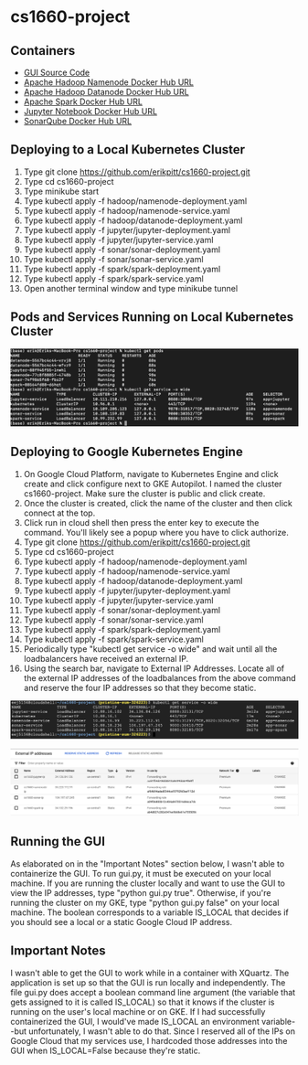 # cs1660-project

## Containers

* [GUI Source Code](cs1660-project-main/gui.py)
* [Apache Hadoop Namenode Docker Hub URL](https://hub.docker.com/layers/bde2020/hadoop-namenode/2.0.0-hadoop3.2.1-java8/images/sha256-51ad9293ec52083c5003ef0aaab00c3dd7d6335ddf495cc1257f97a272cab4c0?context=explore)
* [Apache Hadoop Datanode Docker Hub URL](https://hub.docker.com/layers/bde2020/hadoop-datanode/2.0.0-hadoop3.2.1-java8/images/sha256-ddf6e9ad55af4f73d2ccb6da31d9e3331ffb94d5f046126db4f40aa348d484bf?context=explore)
* [Apache Spark Docker Hub URL](https://hub.docker.com/layers/bitnami/spark/3/images/sha256-e60f9146bdce100cf518746117f84d659d352dc0fc4c0af552e05a935f5d2ae1?context=explore)
* [Jupyter Notebook Docker Hub URL](https://hub.docker.com/r/jupyter/datascience-notebook)
* [SonarQube Docker Hub URL](https://hub.docker.com/_/sonarqube)

## Deploying to a Local Kubernetes Cluster

1. Type git clone https://github.com/erikpitt/cs1660-project.git
2. Type cd cs1660-project
3. Type minikube start
4. Type kubectl apply -f hadoop/namenode-deployment.yaml
5. Type kubectl apply -f hadoop/namenode-service.yaml
6. Type kubectl apply -f hadoop/datanode-deployment.yaml
7. Type kubectl apply -f jupyter/jupyter-deployment.yaml
8. Type kubectl apply -f jupyter/jupyter-service.yaml
9. Type kubectl apply -f sonar/sonar-deployment.yaml
10. Type kubectl apply -f sonar/sonar-service.yaml
11. Type kubectl apply -f spark/spark-deployment.yaml
12. Type kubectl apply -f spark/spark-service.yaml
13. Open another terminal window and type minikube tunnel

## Pods and Services Running on Local Kubernetes Cluster

![](images/Local%20Kubernetes%20Cluster.png)

## Deploying to Google Kubernetes Engine

1. On Google Cloud Platform, navigate to Kubernetes Engine and click create and click configure next to GKE Autopilot. I named the cluster cs1660-project. Make sure the cluster is public and click create.
2. Once the cluster is created, click the name of the cluster and then click connect at the top.
3. Click run in cloud shell then press the enter key to execute the command. You'll likely see a popup where you have to click authorize.
4. Type git clone https://github.com/erikpitt/cs1660-project.git
5. Type cd cs1660-project
6. Type kubectl apply -f hadoop/namenode-deployment.yaml
7. Type kubectl apply -f hadoop/namenode-service.yaml
8. Type kubectl apply -f hadoop/datanode-deployment.yaml
9. Type kubectl apply -f jupyter/jupyter-deployment.yaml
10. Type kubectl apply -f jupyter/jupyter-service.yaml
11. Type kubectl apply -f sonar/sonar-deployment.yaml
12. Type kubectl apply -f sonar/sonar-service.yaml
13. Type kubectl apply -f spark/spark-deployment.yaml
14. Type kubectl apply -f spark/spark-service.yaml
15. Periodically type "kubectl get service -o wide" and wait until all the loadbalancers have received an external IP.
16. Using the search bar, navigate to External IP Addresses. Locate all of the external IP addresses of the loadbalances from the above command and reserve the four IP addresses so that they become static.

![](images/External_IPs.png)

![](images/Reserved_IPs.png)

## Running the GUI

As elaborated on in the "Important Notes" section below, I wasn't able to containerize the GUI. To run gui.py, it must be executed on your local machine. If you are running the cluster locally and want to use the GUI to view the IP addresses, type "python gui.py true". Otherwise, if you're running the cluster on my GKE, type "python gui.py false" on your local machine. The boolean corresponds to a variable IS_LOCAL that decides if you should see a local or a static Google Cloud IP address.

## Important Notes

I wasn't able to get the GUI to work while in a container with XQuartz. The application is set up so that the GUI is run locally and independently. The file gui.py does accept a boolean command line argument (the variable that gets assigned to it is called IS_LOCAL) so that it knows if the cluster is running on the user's local machine or on GKE. If I had successfully containerized the GUI, I would've made IS_LOCAL an environment variable--but unfortunately, I wasn't able to do that. Since I reserved all of the IPs on Google Cloud that my services use, I hardcoded those addresses into the GUI when IS_LOCAL=False because they're static.

